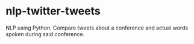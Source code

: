 # nlp-twitter-tweets
NLP using Python. Compare tweets about a conference and actual words spoken during said conference. 
